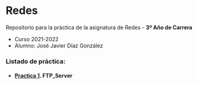 # Redes

Repositorio para la práctica de la asignatura de Redes - **3º Año de Carrera**
- Curso 2021-2022
- Alumno: José Javier Díaz González

### Listado de práctica:
- #### [Practica 1](https://github.com/alu0101128894/Redes/tree/main/ftp_server). FTP_Server